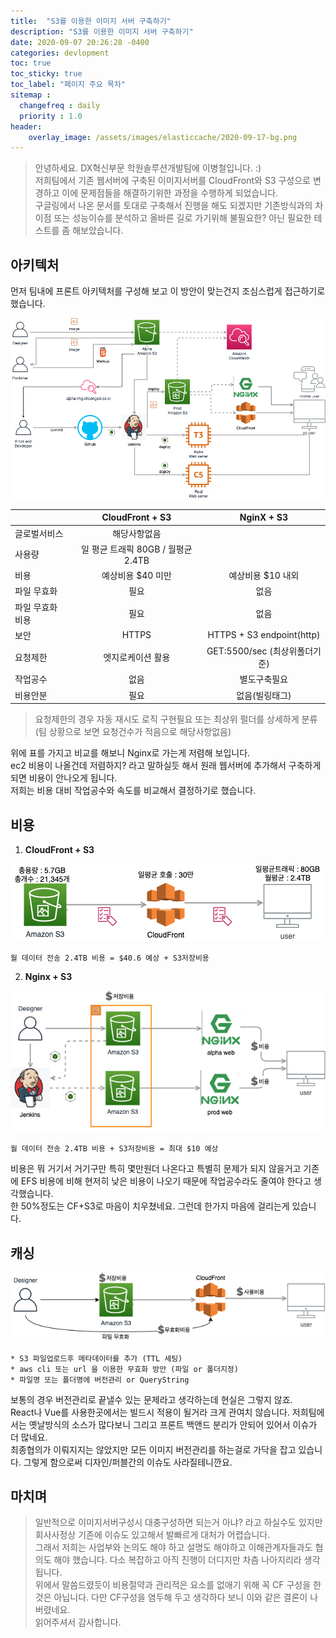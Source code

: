 ```yaml
---
title:  "S3를 이용한 이미지 서버 구축하기"
description: "S3를 이용한 이미지 서버 구축하기"
date: 2020-09-07 20:26:28 -0400
categories: devlopment
toc: true
toc_sticky: true
toc_label: "페이지 주요 목차"
sitemap :
  changefreq : daily
  priority : 1.0
header:
    overlay_image: /assets/images/elasticcache/2020-09-17-bg.png
---
```


>안녕하세요. DX혁신부문 학원솔루션개발팀에 이병철입니다. :)  
>저희팀에서 기존 웹서버에 구축된 이미지서버를 CloudFront와 S3 구성으로 변경하고 이에 문제점들을 해결하기위한 과정을 수행하게 되었습니다.  
>구글링에서 나온 문서를 토대로 구축해서 진행을 해도 되겠지만 기존방식과의 차이점 또는 성능이슈를 분석하고 올바른 길로 가기위해 불필요한? 아닌 필요한 테스트를 좀 해보았습니다.  

## 아키텍처
먼저 팀내에 프론트 아키텍처를 구성해 보고 이 방안이 맞는건지 조심스럽게 접근하기로 했습니다.

![이미지1](/assets/images/s3imageserver/2020-09-07-01.png)


| | CloudFront + S3 | NginX + S3 |
|:---|:---:|:---:|
|글로벌서비스|해당사항없음 ||
|사용량| 일 평균 트래픽 80GB / 월평균 2.4TB ||
|비용| 예상비용 $40 미만| 예상비용 $10 내외 |
|파일 무효화| 필요 | 없음 |
|파일 무효화 비용| 필요 | 없음 |
|보안| HTTPS | HTTPS + S3 endpoint(http)|
|요청제한| 엣지로케이션 활용 | GET:5500/sec (최상위폴더기준) |
|작업공수| 없음 | 별도구축필요 |
|비용안분| 필요 | 없음(빌링태그) |

> 요청제한의 경우 자동 재시도 로직 구현필요 또는 최상위 펄더를 상세하게 분류 (팀 상황으로 보면 요청건수가 적음으로 해당사항없음)  

위에 표를 가지고 비교를 해보니 Nginx로 가는게 저렴해 보입니다.  
ec2 비용이 나올건데 저렴하지? 라고 말하실듯 해서 원래 웹서버에 추가해서 구축하게 되면 비용이 안나오게 됩니다.  
저희는 비용 대비 작업공수와 속도를 비교해서 결정하기로 했습니다.

## 비용

1. **CloudFront + S3**  

![이미지2](/assets/images/s3imageserver/2020-09-07-02.png)

~~~~~~~~
월 데이터 전송 2.4TB 비용 = $40.6 예상 + S3저장비용
~~~~~~~~

2. **Nginx + S3**    

![이미지3](/assets/images/s3imageserver/2020-09-07-03.png)

~~~~~~~~
월 데이터 전송 2.4TB 비용 + S3저장비용 = 최대 $10 예상
~~~~~~~~

비용은 뭐 거기서 거기구만 특히 몇만원더 나온다고 특별히 문제가 되지 않을거고 기존에 EFS 비용에 비해 현저히 낮은 비용이 나오기 때문에 작업공수라도 줄여야 한다고 생각했습니다.  
한 50%정도는 CF+S3로 마음이 치우쳤네요. 그런데 한가지 마음에 걸리는게 있습니다.  

## 캐싱
![이미지4](/assets/images/s3imageserver/2020-09-07-04.png)

~~~~~~~~
* S3 파일업로드후 메타데이터를 추가 (TTL 세팅)
* aws cli 또는 url 을 이용한 무효화 방안 (파일 or 폴더지정)
* 파일명 또는 폴더명에 버전관리 or QueryString
~~~~~~~~

보통의 경우 버전관리로 끝낼수 있는 문제라고 생각하는데 현실은 그렇지 않죠.  
React나 Vue를 사용한곳에서는 빌드시 적용이 될거라 크게 관여치 않습니다. 저희팀에서는 옛날방식의 소스가 많다보니 그리고 프론트 백앤드 분리가 안되어 있어서 이슈가 더 많네요.  
최종협의가 이뤄지지는 않았지만 모든 이미지 버전관리를 하는걸로 가닥을 잡고 있습니다. 그렇게 함으로써 디자인/퍼블간의 이슈도 사라질테니깐요.  

## 마치며

> 일반적으로 이미지서버구성시 대충구성하면 되는거 아냐? 라고 하실수도 있지만 회사사정상 기존에 이슈도 있고해서 발빠르게 대처가 어렵습니다.   
> 그래서 저희는 사업부와 논의도 해야 하고 설명도 해야하고 이해관계자들과도 협의도 해야 했습니다. 다소 복잡하고 아직 진행이 더디지만 차츰 나아지리라 생각됩니다.  
> 위에서 말씀드렸듯이 비용절약과 관리적은 요소를 없애기 위해 꼭 CF 구성을 한것은 아닙니다. 다만 CF구성을 염두해 두고 생각하다 보니 이와 같은 결론이 나버렸네요.  
> 읽어주셔서 감사합니다.  